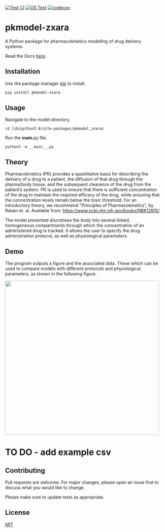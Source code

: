 [![Test CI](https://github.com/mwhitemfldm/zxara_PK/actions/workflows/test-ci.yml/badge.svg)](https://github.com/mwhitemfldm/zxara_PK/actions/workflows/test-ci.yml)
[![OS Test](https://github.com/mwhitemfldm/zxara_PK/actions/workflows/test-os.yml/badge.svg)](https://github.com/mwhitemfldm/zxara_PK/actions/workflows/test-os.yml)
[![codecov](https://codecov.io/gh/mwhitemfldm/zxara_PK/branch/main/graph/badge.svg?token=QQLB4EFP0A)](https://codecov.io/gh/mwhitemfldm/zxara_PK)
<!-- [![Documentation Status](https://readthedocs.org/projects/zxara-pk/badge/?version=latest)](https://zxara-pk.readthedocs.io/en/latest/?badge=latest) -->


# pkmodel-zxara

A Python package for pharmacokinetics modelling of drug delivery systems.

Read the Docs [here](https://zxara-pk.readthedocs.io/en/latest/).

## Installation

Use the package manager [pip](https://pip.pypa.io/en/stable/) to install.

```bash
pip install pkmodel-zxara
```

## Usage 

Navigate to the model directory.

```
cd lib/python3.8/site-packages/pkmodel_zxara/
```

Run the __main__.py file.

```
python3 -m __main__.py
```

## Theory

Pharmacokinetics (PK) provides a quantitative basis for describing the delivery of a drug to a patient, the diffusion of that drug through the plasma/body tissue, and the subsequent clearance of the drug from the patient’s system. PK is used to ensure that there is sufficient concentration of the drug to maintain the required efficacy of the drug, while ensuring that the concentration levels remain below the toxic threshold. For an introductory theory, we recommend "Principles of Pharmacokinetics", by Ratain et. al. Available from: https://www.ncbi.nlm.nih.gov/books/NBK12815/

The model presented discretises the body into several linked, homogeneous compartments through which the concentration of an administered drug is tracked. It allows the user to specify the drug administration protocol, as well as physiological parameters.

## Demo

The program outputs a figure and the associated data. These which can be used to compare models with different protocols and physiological parameters, as shown in the following figure.

<img src=PKplot.png width="500">

# TO DO - add example csv

## Contributing
Pull requests are welcome. For major changes, please open an issue first to discuss what you would like to change.

Please make sure to update tests as appropriate.

## License
[MIT](https://choosealicense.com/licenses/mit/)
